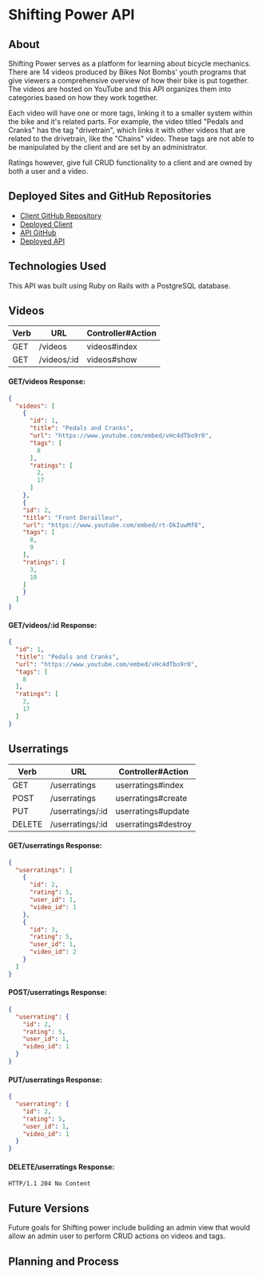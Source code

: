 # Shifting Power API

## About
Shifting Power serves as a platform for learning about bicycle mechanics. There are 14 videos produced by Bikes Not Bombs' youth programs that give viewers a comprehensive overview of how their bike is put together. The videos are hosted on YouTube and this API organizes them into categories based on how they work together.

Each video will have one or more tags, linking it to a smaller system within the bike and it's related parts. For example, the video titled "Pedals and Cranks" has the tag "drivetrain", which links it with other videos that are related to the drivetrain, like the "Chains" video. These tags are not able to be manipulated by the client and are set by an administrator.

Ratings however, give full CRUD functionality to a client and are owned by both a user and a video.

## Deployed Sites and GitHub Repositories
- [Client GitHub Repository](https://github.com/derekbmcintire/shifting-power-client)
- [Deployed Client](https://derekbmcintire.github.io/shifting-power-client/)
- [API GitHub](https://github.com/derekbmcintire/shifting-power-api)
- [Deployed API](https://shifting-power.herokuapp.com/)

## Technologies Used

This API was built using Ruby on Rails with a PostgreSQL database.

## Videos
| Verb | URL | Controller#Action |
|------|-----|-------------------|
|GET   |/videos|videos#index   |
|GET   |/videos/:id   |videos#show   |

#### GET/videos Response:
```json
{
  "videos": [
    {
      "id": 1,
      "title": "Pedals and Cranks",
      "url": "https://www.youtube.com/embed/vHc4dTbo9r0",
      "tags": [
        8
      ],
      "ratings": [
        2,
        17
      ]
    },
    {
    "id": 2,
    "title": "Front Derailleur",
    "url": "https://www.youtube.com/embed/rt-DkIuwMf8",
    "tags": [
      8,
      9
    ],
    "ratings": [
      3,
      18
    ]
    }
  ]
}
```
#### GET/videos/:id Response:
```json
{
  "id": 1,
  "title": "Pedals and Cranks",
  "url": "https://www.youtube.com/embed/vHc4dTbo9r0",
  "tags": [
    8
  ],
  "ratings": [
    2,
    17
  ]
}
```

## Userratings
| Verb | URL | Controller#Action |
|------|-----|-------------------|
|GET   |/userratings|userratings#index   |
|POST   |/userratings   |userratings#create   |
|PUT   |/userratings/:id   |userratings#update   |
|DELETE   |/userratings/:id   |userratings#destroy   |

#### GET/userratings Response:
```json
{
  "userratings": [
    {
      "id": 2,
      "rating": 5,
      "user_id": 1,
      "video_id": 1
    },
    {
      "id": 3,
      "rating": 5,
      "user_id": 1,
      "video_id": 2
    }
  ]
}
```

#### POST/userratings Response:
```json
{
  "userrating": {
    "id": 2,
    "rating": 5,
    "user_id": 1,
    "video_id": 1
  }
}
```

#### PUT/userratings Response:
```json
{
  "userrating": {
    "id": 2,
    "rating": 5,
    "user_id": 1,
    "video_id": 1
  }
}
```

#### DELETE/userratings Response:
```
HTTP/1.1 204 No Content
```

## Future Versions

Future goals for Shifting power include building an admin view that would allow an admin user to perform CRUD actions on videos and tags.

## Planning and Process

